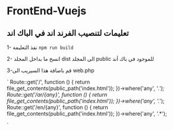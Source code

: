 # FrontEnd-Vuejs 
## تعليمات لتنصيب الفرند اند في الباك اند
1- نفذ التعليمة `npm run build`

2- انسخ ما بداخل المجلد dist الى المجلد public للموجود في باك أند

3-قم باضافة هذا السيريب الى web.php 

`
Route::get('/', function () {
    return file_get_contents(public_path('index.html'));
})->where('any', '.*');
Route::get('/ar/{any}', function () {
    return file_get_contents(public_path('index.html'));
})->where('any', '.*');
Route::get('/en/{any}', function () {
    return file_get_contents(public_path('index.html'));
})->where('any', '.*');

`